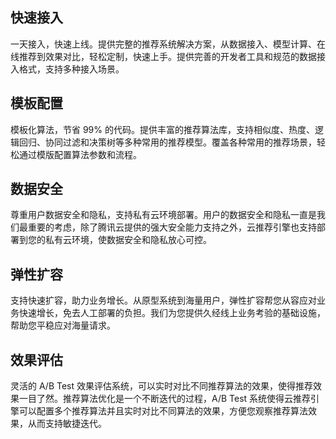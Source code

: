 ## 快速接入
一天接入，快速上线。提供完整的推荐系统解决方案，从数据接入、模型计算、在线推荐到效果对比，轻松定制，快速上手。提供完善的开发者工具和规范的数据接入格式，支持多种接入场景。

## 模板配置
模板化算法，节省 99% 的代码。提供丰富的推荐算法库，支持相似度、热度、逻辑回归、协同过滤和决策树等多种常用的推荐模型。覆盖各种常用的推荐场景，轻松通过模版配置算法参数和流程。

## 数据安全
尊重用户数据安全和隐私，支持私有云环境部署。用户的数据安全和隐私一直是我们最重要的考虑，除了腾讯云提供的强大安全能力支持之外，云推荐引擎也支持部署到您的私有云环境，使数据安全和隐私放心可控。

## 弹性扩容
支持快速扩容，助力业务增长。从原型系统到海量用户，弹性扩容帮您从容应对业务快速增长，免去人工部署的负担。我们为您提供久经线上业务考验的基础设施，帮助您平稳应对海量请求。

## 效果评估
灵活的 A/B Test 效果评估系统，可以实时对比不同推荐算法的效果，使得推荐效果一目了然。推荐算法优化是一个不断迭代的过程，A/B Test 系统使得云推荐引擎可以配置多个推荐算法并且实时对比不同算法的效果，方便您观察推荐算法效果，从而支持敏捷迭代。